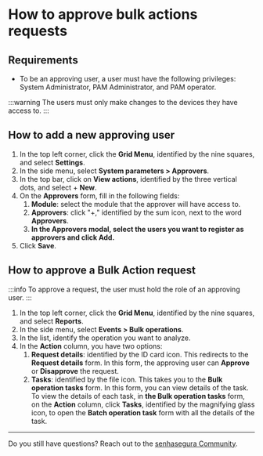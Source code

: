 # How to approve bulk actions requests

## Requirements

- To be an approving user, a user must have the following privileges: System Administrator, PAM Administrator, and PAM operator.

 :::warning
The users must only make changes to the devices they have access to.
:::

## How to add a new approving user

1. In the top left corner, click the **Grid Menu**, identified by the nine squares, and select **Settings**.
2. In the side menu, select **System parameters > Approvers**.
3. In the top bar, click on **View actions**, identified by the three vertical dots, and select + **New**.
4. On the **Approvers** form, fill in the following fields:
    1. **Module**: select the module that the approver will have access to.
    2. **Approvers**: click "+," identified by the sum icon, next to the word **Approvers**.
    3. **In the Approvers modal, select the users you want to register as approvers and click Add.**
5. Click **Save**.

## How to approve a Bulk Action request

 :::info
To approve a request, the user must hold the role of an approving user.
:::

1. In the top left corner, click the **Grid Menu**, identified by the nine squares, and select **Reports**.
2. In the side menu, select **Events > Bulk operations**.
3. In the list, identify the operation you want to analyze.
4. In the **Action** column, you have two options:
    1. **Request details**: identified by the ID card icon. This redirects to the **Request details** form. In this form, the approving user can **Approve** or **Disapprove** the request.
    2. **Tasks**: identified by the file icon. This takes you to the **Bulk operation tasks** form. In this form, you can view details of the task. To view the details of each task, in **the Bulk operation tasks** form, on the **Action** column, click **Tasks**, identified by the magnifying glass icon, to open the **Batch operation task** form with all the details of the task.

---

Do you still have questions? Reach out to the [senhasegura Community](https://community.senhasegura.io/).